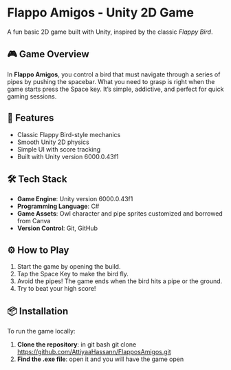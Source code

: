 # Flappo Amigos - Unity 2D Game

A fun basic 2D game built with Unity, inspired by the classic *Flappy Bird*.

## 🎮 Game Overview

In **Flappo Amigos**, you control a bird that must navigate through a series of pipes by pushing the spacebar. What you need to grasp is right when the game starts press the Space key. It’s simple, addictive, and perfect for quick gaming sessions.

## 🚀 Features

- Classic Flappy Bird-style mechanics
- Smooth Unity 2D physics
- Simple UI with score tracking  
- Built with Unity version 6000.0.43f1

## 🛠️ Tech Stack

- **Game Engine**: Unity version 6000.0.43f1
- **Programming Language**: C#
- **Game Assets**: Owl character and pipe sprites customized and borrowed from Canva
- **Version Control**: Git, GitHub

## ⚙️ How to Play

1. Start the game by opening the build.
2. Tap the Space Key to make the bird fly.
3. Avoid the pipes! The game ends when the bird hits a pipe or the ground.
4. Try to beat your high score!

## 📦 Installation

To run the game locally:

1. **Clone the repository**:
   in git bash
   git clone https://github.com/AttiyaaHassann/FlapposAmigos.git
2. **Find the .exe file**:
  open it and you will have the game open 

